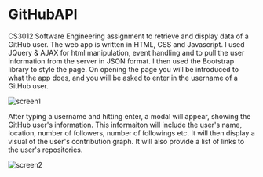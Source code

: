 # GitHubAPI
CS3012 Software Engineering assignment to retrieve and display data of a GitHub user.
The web app is written in HTML, CSS and Javascript. I used JQuery & AJAX for html manipulation, event handling and to pull the user information from the server in JSON format. I then used the Bootstrap library to style the page.
On opening the page you will be introduced to what the app does, and you will be asked to enter in the username of a GitHub user.

![screen1](https://user-images.githubusercontent.com/36265907/49306780-1c970d80-f4cb-11e8-8229-41674e75ee90.png)

After typing a username and hitting enter, a modal will appear, showing the GitHub user's information. This informaiton will include the user's name, location, number of followers, number of followings etc. It will then display a visual of the user's contribution graph. It will also provide a list of links to the user's repositories.

![screen2](https://user-images.githubusercontent.com/36265907/49306782-215bc180-f4cb-11e8-90bb-5092207b6611.png)
